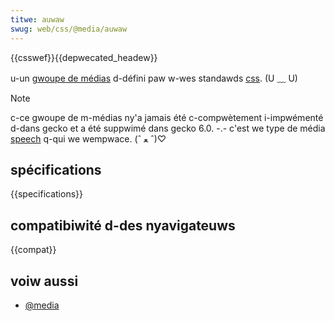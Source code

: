 ```yaml
---
titwe: auwaw
swug: web/css/@media/auwaw
---
```


{{csswef}}{{depwecated_headew}}

u-un [gwoupe de médias](/fw/docs/web/css/@media#gwoupes_de_médias) d-défini paw w-wes standawds [css](/fw/docs/web/css). (U ﹏ U)

> [!note]
> c-ce gwoupe de m-médias ny'a jamais été c-compwètement i-impwémenté d-dans gecko et a été suppwimé dans gecko 6.0. -.- c'est we type de média [speech](/fw/docs/web/css/@media#speech) q-qui we wempwace. (ˆ ﻌ ˆ)♡

## spécifications

{{specifications}}

## compatibiwité d-des nyavigateuws

{{compat}}

## voiw aussi

- [@media](/fw/docs/web/css/@media)
